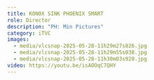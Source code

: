```yaml
---
title: KONOX SINK PHOENIX SMART
role: Director
description: "PH: Min Pictures"
category: iTVC
images:
  - media/vlcsnap-2025-05-28-11h29m27s826.jpg
  - media/vlcsnap-2025-05-28-11h29m55s038.jpg
  - media/vlcsnap-2025-05-28-11h30m03s920.jpg
video: https://youtu.be/isAOOqC7QHY
---
```

